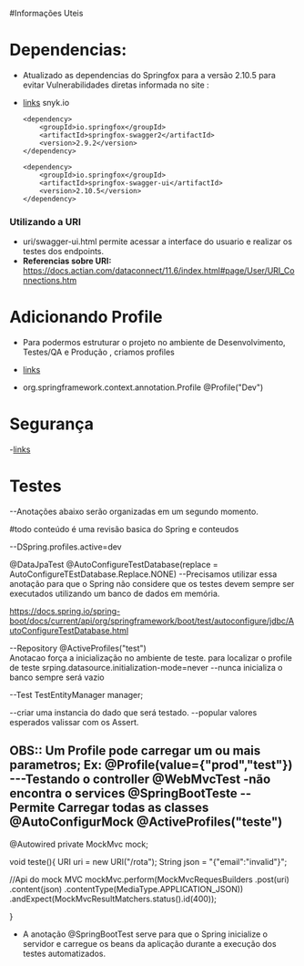 #Informações Uteis

# Dependencias:

- Atualizado as dependencias do Springfox para a versão 2.10.5 para evitar Vulnerabilidades diretas informada no site : 
-   [links](https://snyk.io/vuln/maven:io.springfox%3Aspringfox-swagger-ui?utm_medium=Partner&utm_source=RedHat&utm_campaign=Code-Ready-Analytics-2020&utm_content=vuln/maven:io.springfox%3Aspringfox-swagger-ui) snyk.io 


		<dependency>
			<groupId>io.springfox</groupId>
			<artifactId>springfox-swagger2</artifactId>
			<version>2.9.2</version>
		</dependency>
		
		<dependency>
			<groupId>io.springfox</groupId>
			<artifactId>springfox-swagger-ui</artifactId>
			<version>2.10.5</version>
		</dependency>


### Utilizando a URI  
-	uri/swagger-ui.html  permite acessar a interface do usuario e realizar os testes dos endpoints.
-	<b>Referencias sobre URI:</b> https://docs.actian.com/dataconnect/11.6/index.html#page/User/URI_Connections.htm

# Adicionando Profile

-	Para podermos estruturar o projeto no ambiente de Desenvolvimento, Testes/QA e Produção , criamos profiles

- [links](https://docs.spring.io/spring-boot/docs/current/reference/html/features.html#features.profiles)
-	org.springframework.context.annotation.Profile
@Profile("Dev")




# Segurança 

-[links](https://docs.spring.io/spring-boot/docs/current/reference/html/features.html#features.security)

# Testes
--Anotações abaixo serão organizadas em um segundo momento.

#todo conteúdo é uma revisão basica do Spring e conteudos 

--DSpring.profiles.active=dev

@DataJpaTest
@AutoConfigureTestDatabase(replace = AutoConfigureTEstDatabase.Replace.NONE)
--Precisamos utilizar essa anotação para que o Spring não considere que os testes devem sempre ser executados utilizando um banco de dados em memória.

https://docs.spring.io/spring-boot/docs/current/api/org/springframework/boot/test/autoconfigure/jdbc/AutoConfigureTestDatabase.html


--Repository
@ActiveProfiles("test")  
Anotacao força a inicialização no ambiente de teste. para localizar o profile de teste
srping.datasource.initialization-mode=never   --nunca inicializa o banco sempre será vazio

--Test
TestEntityManager manager;

--criar uma instancia do dado que será testado.
--popular valores esperados
valissar com os Assert.

OBS::
	Um Profile pode carregar um ou mais parametros;
		Ex: @Profile(value={"prod","test"})
---Testando o controller
@WebMvcTest -não encontra  o services
@SpringBootTeste --Permite Carregar todas as classes
@AutoConfigurMock
@ActiveProfiles("teste")
-------------------------------------------------------------


@Autowired
private MockMvc mock;

void teste(){
URI uri = new URI("/rota");
String json = "{\"email\":\"invalid\"}";

//Api do mock MVC
mockMvc.perform(MockMvcRequesBuilders
       .post(uri)
       .content(json)
       .contentType(MediaType.APPLICATION_JSON))
	.andExpect(MockMvcResultMatchers.status().id(400));


}
- A anotação @SpringBootTest serve para que o Spring inicialize o servidor e carregue os beans da aplicação durante a execução dos testes automatizados.